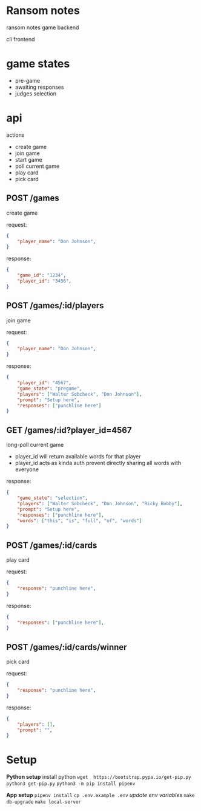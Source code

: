 # Ransom notes
ransom notes game backend

cli frontend

# game states
- pre-game
- awaiting responses
- judges selection
# api

actions
- create game
- join game
- start game
- poll current game
- play card
- pick card

## POST /games
create game

request:
```json
{
    "player_name": "Don Johnson",
}
```

response:
```json
{
    "game_id": "1234",
    "player_id": "3456",
}
```
## POST /games/:id/players
join game

request:
```json
{
    "player_name": "Don Johnson",
}
```
response:
```json
{
    "player_id": "4567",
    "game_state": "pregame",
    "players": ["Walter Sobcheck", "Don Johnson"],
    "prompt": "Setup here",
    "responses": ["punchline here"]
}
```

## GET /games/:id?player_id=4567
long-poll current game
- player_id will return available words for that player
- player_id acts as kinda auth prevent directly sharing all words with everyone


response:
```json
{
    "game_state": "selection",
    "players": ["Walter Sobcheck", "Don Johnson", "Ricky Bobby"],
    "prompt": "Setup here",
    "responses": ["punchline here"],
    "words": ["this", "is", "full", "of", "words"]
}
```

## POST /games/:id/cards
play card

request:
```json
{
    "response": "punchline here",
}
```
response:
```json
{
    "responses": ["punchline here"],
}
```
## POST /games/:id/cards/winner
pick card

request:
```json
{
    "response": "punchline here",
}
```
response:
```json
{
    "players": [],
    "prompt": "",
}
```

# Setup
**Python setup**
install python
`wget  https://bootstrap.pypa.io/get-pip.py`
`python3 get-pip.py`
`python3 -m pip install pipenv`

**App setup**
`pipenv install`
`cp .env.example .env`
*update env variables*
`make db-upgrade`
`make local-server`